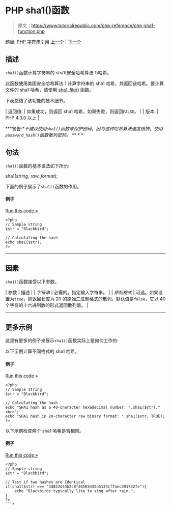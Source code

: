 # PHP sha1()函数

> 原文：<https://www.tutorialrepublic.com/php-reference/php-sha1-function.php>

题目: [PHP 字符串引用](php-string-functions.php) [上一个](php-setlocale-function.php) | [下一个](php-sha1-file-function.php)

## 描述

`sha1()`函数计算字符串的 sha1(安全哈希算法 1)哈希。

此函数使用美国安全哈希算法 1 计算字符串的 sha1 哈希，并返回该哈希。要计算文件的 sha1 哈希，请使用 [sha1_file()](php-sha1-file-function.php) 函数。

下表总结了该功能的技术细节。

| 返回值: | 如果成功，则返回 sha1 哈希，如果失败，则返回`FALSE`。 |
| 版本: | PHP 4.3.0 以上 |

 ***警告:**不建议使用`sha1()`函数来保护密码，因为这种哈希算法速度很快。使用`password_hash()`函数散列密码。*  ** * *

## 句法

`sha1()`函数的基本语法如下所示:

sha1(*string*, *raw_format*);

下面的例子展示了`sha1()`函数的作用。

#### 例子

[Run this code »](../codelab.php?topic=php&file=calculate-sha1-hash-of-a-string "Run this code to view the output")

```
<?php
// Sample string
$str = "Blackbird";

// Calculating the hash
echo sha1($str);
?>
```

* * *

## 因素

`sha1()`函数接受以下参数。

| 参数 | 描述 |
| *字符串* | 必需的。指定输入字符串。 |
| *原始格式* | 可选。如果设置为`true`，则返回长度为 20 的原始二进制格式的散列。默认值是`false`，它以 40 个字符的十六进制数的形式返回散列值。 |

* * *

## 更多示例

这里有更多的例子来展示`sha1()`函数实际上是如何工作的:

以下示例计算不同格式的 sha1 哈希。

#### 例子

[Run this code »](../codelab.php?topic=php&file=calculate-sha1-hash-in-raw-binary-format "Run this code to view the output")

```
<?php
// Sample string
$str = "Blackbird";

// Calculating the hash
echo "SHA1 hash as a 40-character hexadecimal number: ".sha1($str)."<br>";
echo "SHA1 hash in 20-character raw binary format: ".sha1($str, TRUE);
?>
```

以下示例检查两个 sha1 哈希是否相同。

#### 例子

[Run this code »](../codelab.php?topic=php&file=check-if-two-sha1-hashes-are-identical "Run this code to view the output")

```
<?php
// Sample string
$str = "Blackbird";

// Test if two hashes are Identical
if(sha1($str) === "3d822d44b2c8f36565435a5134cf7aec391732fe"){
    echo "Blackbirds typically like to sing after rain.";
}
?>
```*